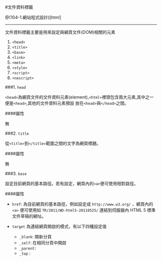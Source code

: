 #文件資料標籤

@(104-1.網站程式設計)[html]

---
文件資料標籤主要是用來設定與網頁文件(DOM)相關的元素

1. `<head>`
2. `<title>`
3. `<base>`
4. `<link>`
4. `<meta>`
5. `<style>`
6. `<script>`
7. `<noscript>`

###1. `head`

`<head>`為網頁文件的文件資料元素(element),`<html>`裡頭包含兩大元素,其中之一便是`<head>`,其他的文件資料元素預設
放在`<head>`與`</head>`之間。

####屬性

無

###2. `title`

從`<title>`到`</title>`範圍之間的文字為網頁標題。

####屬性

無

###3. `base`

設定目前網頁的基本路徑。若有設定，網頁內的`<a>`便可使用相對路徑。

####屬性

- `href`: 為目前網頁的基本路徑，例如設定成 `http://www.w3.org/` ，網頁內的 `<a>` 便可使用如 `TR/2011/WD-html5-20110525/` 連結到伺服器內 HTML 5 標準文件草稿的網址。

- `target` 為連結網頁開啟的模式，有以下四種設定值
    + `_blank`: 開新分頁
    + `_self`: 在相同分頁中開啟
    + `_parent`:
    + `_top` :

